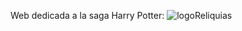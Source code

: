 Web dedicada a la saga Harry Potter:
![logoReliquias](https://github.com/juan4554/HarryPotter/assets/119451115/18c32ed0-6105-4266-b549-318c1ac15731)
